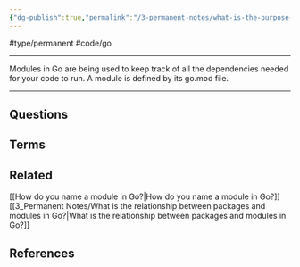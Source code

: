```yaml
---
{"dg-publish":true,"permalink":"/3-permanent-notes/what-is-the-purpose-of-a-module-in-go/","created":"2023-08-04T14:10:27.865+02:00","updated":"2023-08-04T14:28:17.622+02:00"}
---
```


#type/permanent #code/go 

---
Modules in Go are being used to keep track of all the dependencies needed for your code to run. A module is defined by its go.mod file.

---
## Questions
## Terms
## Related
[[How do you name a module in Go?\|How do you name a module in Go?]]
[[3_Permanent Notes/What is the relationship between packages and modules in Go?\|What is the relationship between packages and modules in Go?]]
## References